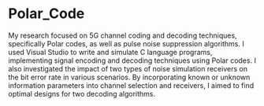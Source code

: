 # Polar_Code
My research focused on 5G channel coding and decoding techniques, specifically Polar codes, as well as pulse noise suppression algorithms. I used Visual Studio to write and simulate C language programs, implementing signal encoding and decoding techniques using Polar codes. I also investigated the impact of two types of noise simulation receivers on the bit error rate in various scenarios. By incorporating known or unknown information parameters into channel selection and receivers, I aimed to find optimal designs for two decoding algorithms.
